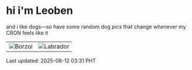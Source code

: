 # hi i'm Leoben

and i like dogs—so have some random dog pics that change whenever my CRON feels like it

|  |  |
|--------|----------|
| ![Borzoi](https://random-dog-vercel.vercel.app/api/random-borzoi?v=1754940716) | ![Labrador](https://random-dog-vercel.vercel.app/api/random-labrador?v=1754940716) |

Last updated: 2025-08-12 03:31 PHT
